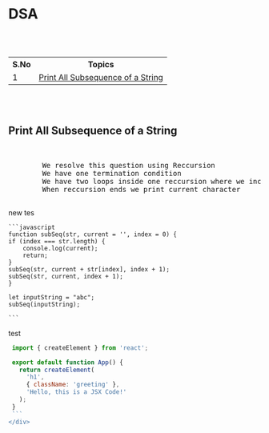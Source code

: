 <h1>DSA</h1>
<br>
<br>
<table>
	<tr>
		<th>S.No</th>
		<th>Topics</th>
	</tr>
	<tr>
		<td>
			1
		</td>
		<td>
			<a href="#topic-1">Print All Subsequence of a String</a>
		</td>
	</tr>
</table>
<br>
<br>
<div id="topic-1">
	<h2>
		Print All Subsequence of a String
	</h2>
	<br>
	<pre>
        We resolve this question using Reccursion
        We have one termination condition 
        We have two loops inside one reccursion where we include current character or not
        When reccursion ends we print current character
    </pre>
    new tes 
    
    ```javascript
    function subSeq(str, current = '', index = 0) {
    if (index === str.length) {
        console.log(current);
        return;
    }
    subSeq(str, current + str[index], index + 1);
    subSeq(str, current, index + 1);
    }

    let inputString = "abc";
    subSeq(inputString);

    ```

   test

   ```javascript
    import { createElement } from 'react';

    export default function App() {
      return createElement(
        'h1',
        { className: 'greeting' },
        'Hello, this is a JSX Code!'
      );
    }
    ```
</div>
